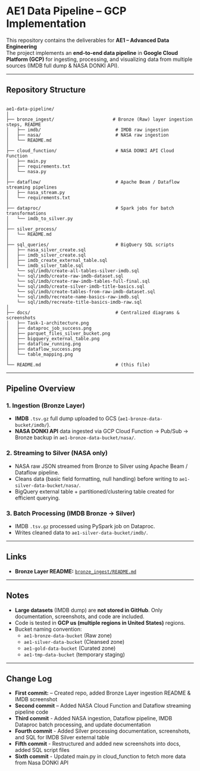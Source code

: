 # AE1 Data Pipeline – GCP Implementation

This repository contains the deliverables for **AE1 – Advanced Data Engineering**   
The project implements an **end-to-end data pipeline** in **Google Cloud Platform (GCP)** for ingesting, processing, and visualizing data from multiple sources (IMDB full dump & NASA DONKI API).

---


## Repository Structure


```

ae1-data-pipeline/
│
├── bronze_ingest/                      # Bronze (Raw) layer ingestion steps, README
│   ├── imdb/                            # IMDB raw ingestion
│   ├── nasa/                            # NASA raw ingestion
│   └── README.md
│
├── cloud_function/                      # NASA DONKI API Cloud Function
│   ├── main.py
│   ├── requirements.txt
│   └── nasa.py
│
├── dataflow/                            # Apache Beam / Dataflow streaming pipelines
│   ├── nasa_stream.py
│   └── requirements.txt
│
├── dataproc/                            # Spark jobs for batch transformations
│   └── imdb_to_silver.py
│
├── silver_process/
│   └── README.md
│
├── sql_queries/                         # BigQuery SQL scripts
│   ├── nasa_silver_create.sql
│   ├── imdb_silver_create.sql
│   ├── imdb_create_external_table.sql
│   └── imdb_silver_table.sql
	└── sql/imdb/create-all-tables-silver-imdb.sql
	└── sql/imdb/create-raw-imdb-dataset.sql
	└── sql/imdb/create-raw-imdb-tables-full-final.sql
	└── sql/imdb/create-silver-imdb-title-basics.sql
	└── sql/imdb/create-tables-from-raw-imdb-dataset.sql
	└── sql/imdb/recreate-name-basics-raw-imdb.sql
	└── sql/imdb/recreate-title-basics-imdb-raw.sql
│
├── docs/                                # Centralized diagrams & screenshots
│   ├── Task-1-architecture.png
│   ├── dataproc_job_success.png
│   ├── parquet_files_silver_bucket.png
│   ├── bigquery_external_table.png
│   ├── dataflow_running.png
│   ├── dataflow_success.png
│   └── table_mapping.png
│
└── README.md                            # (this file)

```


---

## Pipeline Overview

### 1. **Ingestion (Bronze Layer)**
- **IMDB** `.tsv.gz` full dump uploaded to GCS (`ae1-bronze-data-bucket/imdb/`).
- **NASA DONKI API** data ingested via GCP Cloud Function → Pub/Sub → Bronze backup in `ae1-bronze-data-bucket/nasa/`.

### 2. **Streaming to Silver (NASA only)**
- NASA raw JSON streamed from Bronze to Silver using Apache Beam / Dataflow pipeline.
- Cleans data (basic field formatting, null handling) before writing to `ae1-silver-data-bucket/nasa/`.
- BigQuery external table + partitioned/clustering table created for efficient querying.

### 3. **Batch Processing (IMDB Bronze → Silver)**
- IMDB `.tsv.gz` processed using PySpark job on Dataproc.
- Writes cleaned data to `ae1-silver-data-bucket/imdb/`.

---

## Links

- **Bronze Layer README:** [`bronze_ingest/README.md`](bronze_ingest/README.md)


---

## Notes

- **Large datasets** (IMDB dump) are **not stored in GitHub**. Only documentation, screenshots, and code are included.
- Code is tested in **GCP us (multiple regions in United States)** regions.
- Bucket naming convention:  
  - `ae1-bronze-data-bucket` (Raw zone)  
  - `ae1-silver-data-bucket` (Cleansed zone)  
  - `ae1-gold-data-bucket` (Curated zone)  
  - `ae1-tmp-data-bucket` (temporary staging)

---

## Change Log

- **First commit:** – Created repo, added Bronze Layer ingestion README & IMDB screenshot
- **Second commit** – Added NASA Cloud Function and Dataflow streaming pipeline code
- **Third commit** - Added NASA ingestion, Dataflow pipeline, IMDB Dataproc batch processing, and update documentation
- **Fourth commit** - Added Silver processing documentation, screenshots, and SQL for IMDB Silver external table
- **Fifth commit** - Restructured and added new screenshots into docs, added SQL script files
- **Sixth commit** - Updated main.py in cloud_function to fetch more data from Nasa DONKI API
